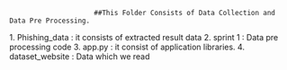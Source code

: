                          ##This Folder Consists of Data Collection and Data Pre Processing.

<bold>1. Phishing_data :</bold>  it consists of extracted result data</bold>
<bold>2. sprint 1 :</bold>  Data pre processing code
<bold>3. app.py :</bold> it consist of application libraries.
<bold>4. dataset_website :</bold> Data which we read
